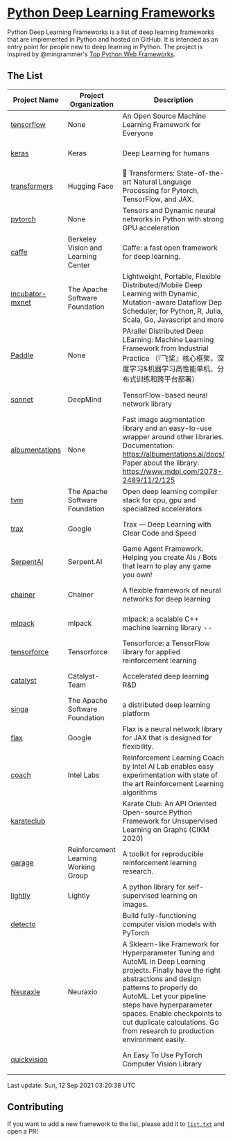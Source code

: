 # [Python Deep Learning Frameworks](https://www.github.com/shimst3r/python-deep-learning-frameworks)

Python Deep Learning Frameworks is a list of deep learning frameworks that are implemented in Python and hosted on GitHub. It is intended as an entry point for people new to deep learning in Python. The project is inspired by @mingrammer's [Top Python Web Frameworks](https://github.com/mingrammer/python-web-framework-stars).

## The List

| Project Name | Project Organization | Description | Stars | Forks | Open Issues | Last Commit |
| ------------ | -------------------- | ----------- | ----: | ----: | ----------: | ----------- |
| [tensorflow](https://tensorflow.org) | None | An Open Source Machine Learning Framework for Everyone | 158995 | 85458 | 3323 | 0 day(s) ago |
| [keras](http://keras.io/) | Keras | Deep Learning for humans | 52497 | 18809 | 386 | 0 day(s) ago |
| [transformers](https://huggingface.co/transformers) | Hugging Face | 🤗 Transformers: State-of-the-art Natural Language Processing for Pytorch, TensorFlow, and JAX. | 51109 | 12110 | 411 | 0 day(s) ago |
| [pytorch](https://pytorch.org) | None | Tensors and Dynamic neural networks in Python with strong GPU acceleration | 50756 | 13850 | 9844 | 0 day(s) ago |
| [caffe](http://caffe.berkeleyvision.org/) | Berkeley Vision and Learning Center | Caffe: a fast open framework for deep learning. | 31907 | 18879 | 1168 | 0 day(s) ago |
| [incubator-mxnet](https://mxnet.apache.org) | The Apache Software Foundation | Lightweight, Portable, Flexible Distributed/Mobile Deep Learning with Dynamic, Mutation-aware Dataflow Dep Scheduler; for Python, R, Julia, Scala, Go, Javascript and more | 19643 | 6877 | 1933 | 0 day(s) ago |
| [Paddle](http://www.paddlepaddle.org/) | None | PArallel Distributed Deep LEarning: Machine Learning Framework from Industrial Practice （『飞桨』核心框架，深度学习&机器学习高性能单机、分布式训练和跨平台部署） | 16444 | 3985 | 3055 | 0 day(s) ago |
| [sonnet](https://sonnet.dev/) | DeepMind | TensorFlow-based neural network library | 8985 | 1286 | 22 | 1 day(s) ago |
| [albumentations](https://albumentations.ai) | None | Fast image augmentation library and an easy-to-use wrapper around other libraries. Documentation:  https://albumentations.ai/docs/ Paper about the library: https://www.mdpi.com/2078-2489/11/2/125 | 8732 | 1127 | 230 | 0 day(s) ago |
| [tvm](https://tvm.apache.org/) | The Apache Software Foundation | Open deep learning compiler stack for cpu, gpu and specialized accelerators | 7137 | 2159 | 315 | 0 day(s) ago |
| [trax](https://github.com/google/trax) | Google | Trax — Deep Learning with Clear Code and Speed | 6449 | 639 | 81 | 0 day(s) ago |
| [SerpentAI](http://serpent.ai) | Serpent.AI | Game Agent Framework. Helping you create AIs / Bots that learn to play any game you own! | 6029 | 701 | 1 | 0 day(s) ago |
| [chainer](https://chainer.org) | Chainer | A flexible framework of neural networks for deep learning | 5613 | 1373 | 11 | 2 day(s) ago |
| [mlpack](https://www.mlpack.org/) | mlpack | mlpack: a scalable C++ machine learning library --  | 3803 | 1377 | 103 | 1 day(s) ago |
| [tensorforce](https://github.com/tensorforce/tensorforce) | Tensorforce | Tensorforce: a TensorFlow library for applied reinforcement learning | 3014 | 512 | 5 | 2 day(s) ago |
| [catalyst](https://catalyst-team.com) | Catalyst-Team | Accelerated deep learning R&D | 2707 | 338 | 7 | 1 day(s) ago |
| [singa](https://github.com/apache/singa) | The Apache Software Foundation | a distributed deep learning platform | 2328 | 689 | 37 | 4 day(s) ago |
| [flax](https://github.com/google/flax) | Google | Flax is a neural network library for JAX that is designed for flexibility. | 2113 | 260 | 169 | 0 day(s) ago |
| [coach](https://intellabs.github.io/coach/) | Intel Labs | Reinforcement Learning Coach by Intel AI Lab enables easy experimentation with state of the art Reinforcement Learning algorithms | 2028 | 407 | 87 | 5 day(s) ago |
| [karateclub](https://karateclub.readthedocs.io) |  | Karate Club: An API Oriented Open-source Python Framework for Unsupervised Learning on Graphs (CIKM 2020) | 1387 | 166 | 0 | 0 day(s) ago |
| [garage](https://github.com/rlworkgroup/garage) | Reinforcement Learning Working Group | A toolkit for reproducible reinforcement learning research. | 1280 | 237 | 216 | 0 day(s) ago |
| [lightly](https://github.com/lightly-ai/lightly) | Lightly | A python library for self-supervised learning on images. | 1181 | 70 | 56 | 2 day(s) ago |
| [detecto](https://detecto.readthedocs.io/) |  | Build fully-functioning computer vision models with PyTorch | 501 | 82 | 26 | 2 day(s) ago |
| [Neuraxle](https://www.neuraxle.org/) | Neuraxio | A Sklearn-like Framework for Hyperparameter Tuning and AutoML in Deep Learning projects. Finally have the right abstractions and design patterns to properly do AutoML. Let your pipeline steps have hyperparameter spaces. Enable checkpoints to cut duplicate calculations. Go from research to production environment easily. | 445 | 50 | 148 | 8 day(s) ago |
| [quickvision](https://github.com/oke-aditya/quickvision) |  | An Easy To Use PyTorch Computer Vision Library | 45 | 3 | 19 | 78 day(s) ago |

Last update: Sun, 12 Sep 2021 03:20:38 UTC

## Contributing

If you want to add a new framework to the list, please add it to [`list.txt`](./python-deep-learning-frameworks/list.txt) and open a PR!